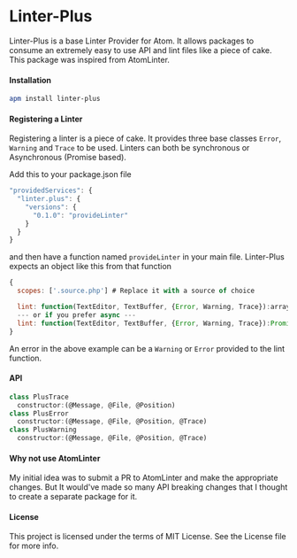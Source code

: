 Linter-Plus
==========

Linter-Plus is a base Linter Provider for Atom. It allows packages to consume an extremely easy to use API and lint files like a piece of cake.
This package was inspired from AtomLinter.

#### Installation
```sh
apm install linter-plus
```

#### Registering a Linter
Registering a linter is a piece of cake. It provides three base classes `Error`, `Warning` and `Trace` to be used. Linters can both be synchronous or Asynchronous (Promise based).

Add this to your package.json file
```js
"providedServices": {
  "linter.plus": {
    "versions": {
      "0.1.0": "provideLinter"
    }
  }
}
```
and then have a function named `provideLinter` in your main file.
Linter-Plus expects an object like this from that function
```js
{
  scopes: ['.source.php'] # Replace it with a source of choice

  lint: function(TextEditor, TextBuffer, {Error, Warning, Trace}):array<Error>
  --- or if you prefer async ---
  lint: function(TextEditor, TextBuffer, {Error, Warning, Trace}):Promise<array<Error>>
}
```
An error in the above example can be a `Warning` or `Error` provided to the lint function.
#### API
```js
class PlusTrace
  constructor:(@Message, @File, @Position)
class PlusError
  constructor:(@Message, @File, @Position, @Trace)
class PlusWarning
  constructor:(@Message, @File, @Position, @Trace)
```

#### Why not use AtomLinter
My initial idea was to submit a PR to AtomLinter and make the appropriate changes. But It would've made so many API breaking changes that I thought to create a separate package for it.

#### License
This project is licensed under the terms of MIT License. See the License file for more info.